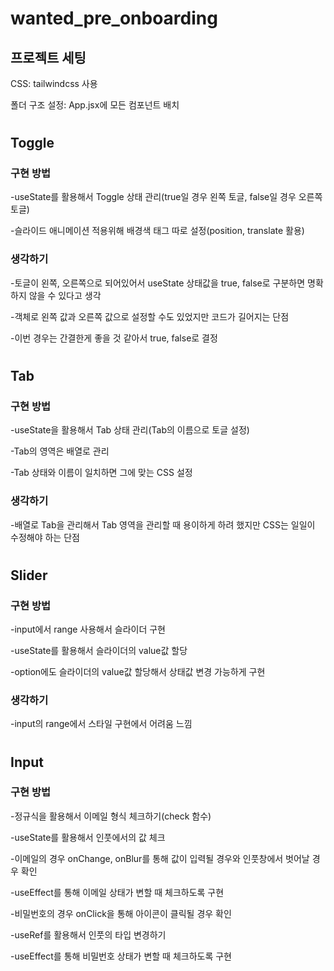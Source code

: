 # wanted_pre_onboarding
## 프로젝트 세팅
CSS: tailwindcss 사용

폴더 구조 설정: App.jsx에 모든 컴포넌트 배치
#
## Toggle

### 구현 방법
-useState를 활용해서 Toggle 상태 관리(true일 경우 왼쪽 토글, false일 경우 오른쪽 토글)

-슬라이드 애니메이션 적용위해 배경색 태그 따로 설정(position, translate 활용)

### 생각하기
-토글이 왼쪽, 오른쪽으로 되어있어서 useState 상태값을 true, false로 구분하면 명확하지 않을 수 있다고 생각

-객체로 왼쪽 값과 오른쪽 값으로 설정할 수도 있었지만 코드가 길어지는 단점

-이번 경우는 간결한게 좋을 것 같아서 true, false로 결정

#
## Tab

### 구현 방법
-useState을 활용해서 Tab 상태 관리(Tab의 이름으로 토글 설정)

-Tab의 영역은 배열로 관리

-Tab 상태와 이름이 일치하면 그에 맞는 CSS 설정

### 생각하기
-배열로 Tab을 관리해서 Tab 영역을 관리할 때 용이하게 하려 했지만 CSS는 일일이 수정해야 하는 단점

#
## Slider

### 구현 방법
-input에서 range 사용해서 슬라이더 구현

-useState를 활용해서 슬라이더의 value값 할당

-option에도 슬라이더의 value값 할당해서 상태값 변경 가능하게 구현

### 생각하기
-input의 range에서 스타일 구현에서 어려움 느낌

#
## Input

### 구현 방법
-정규식을 활용해서 이메일 형식 체크하기(check 함수)

-useState를 활용해서 인풋에서의 값 체크

-이메일의 경우 onChange, onBlur를 통해 값이 입력될 경우와 인풋창에서 벗어날 경우 확인

-useEffect를 통해 이메일 상태가 변할 때 체크하도록 구현

-비밀번호의 경우 onClick을 통해 아이콘이 클릭될 경우 확인

-useRef를 활용해서 인풋의 타입 변경하기

-useEffect를 통해 비밀번호 상태가 변할 때 체크하도록 구현